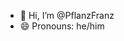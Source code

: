 - 👋 Hi, I’m @PflanzFranz
- 😄 Pronouns: he/him

<!---
PflanzFranz/PflanzFranz is a ✨ special ✨ repository because its `README.md` (this file) appears on your GitHub profile.
You can click the Preview link to take a look at your changes.
--->
